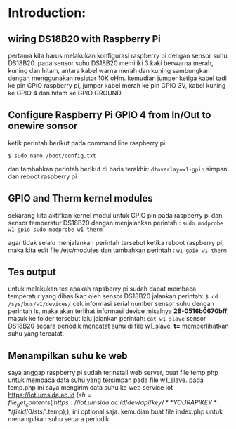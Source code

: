 # Introduction:
## wiring DS18B20 with Raspberry Pi
pertama kita harus melakukan konfigurasi raspberry pi dengan sensor suhu DS18B20. pada sensor suhu DS18B20 memiliki 3 kaki berwarna merah, kuning dan hitam, antara kabel warna merah dan kuning sambungkan dengan menggunakan resistor 10K oHm. kemudian jumper ketiga kabel tadi ke pin GPIO raspberry pi, jumper kabel merah ke pin GPIO 3V, kabel kuning ke GPIO 4 dan hitam ke GPIO GROUND.

## Configure Raspberry Pi GPIO 4 from In/Out to onewire sonsor
ketik perintah berikut pada command line raspberry pi:

`$ sudo nano /boot/config.txt`

dan tambahkan perintah berikut di baris terakhir:
`dtoverlay=w1-gpio`
simpan dan reboot raspberry pi 

## GPIO and Therm kernel modules
sekarang kita aktifkan kernel modul untuk GPIO pin pada raspberry pi dan sensor temperatur DS18B20 dengan menjalankan perintah :
`sudo modprobe w1-gpio
sudo modprobe w1-therm`

agar tidak selalu menjalankan perintah tersebut ketika reboot raspberry pi, maka kita edit file /etc/modules dan tambahkan perintah :
`w1-gpio
w1-therm`

## Tes output 
untuk melakukan tes apakah rapsberry pi sudah dapat membaca temperatur yang dihasilkan oleh sensor DS18B20 jalankan perintah:
`$ cd /sys/bus/w1/devices/`
cek informasi serial number sensor suhu dengan perintah ls, maka akan terlihat informasi device misalnya **28-0516b0670bff**,  masuk ke folder tersebut lalu jalankan perintah:
`cat w1_slave`
sensor DS18B20 secara periodik mencatat suhu di file w1_slave, **t=** memperlihatkan suhu yang tercatat.

## Menampilkan suhu ke web
saya anggap raspberry pi sudah terinstall web server, buat file temp.php untuk membaca data suhu yang tersimpan pada file w1_slave. pada temp.php ini saya mengirim data suhu ke web service iot https://iot.umsida.ac.id ($sh = file_get_contents('https://iot.umsida.ac.id/dev/api/key/**YOUR API KEY**/field/0/sts/'.$temp);), ini optional saja.
kemudian buat file index.php untuk menampilkan suhu secara periodik
 
 
